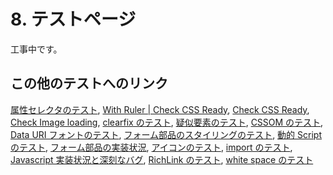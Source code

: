 # 8. テストページ

工事中です。

## この他のテストへのリンク

<a href="../test/attr-selectors.html">属性セレクタのテスト</a>,
<a href="../test/check-css-ready-with-ruler.html">With Ruler | Check CSS Ready</a>,
<a href="../test/check-css-ready.html">Check CSS Ready</a>,
<a href="../test/check-image-loading.html">Check Image loading</a>,
<a href="../test/clearfix.html">clearfix のテスト</a>,
<a href="../test/cssGeneratedContent.html">疑似要素のテスト</a>,
<a href="../test/cssom.html">CSSOM のテスト</a>,
<a href="../test/datauri-webfont.html">Data URI フォントのテスト</a>,
<a href="../test/dynamic-pseudo-classes.html">フォーム部品のスタイリングのテスト</a>,
<a href="../test/dynamic-script.html">動的 Script のテスト</a>,
<a href="../test/form.html">フォーム部品の実装状況</a>,
<a href="../test/icon.html">アイコンのテスト</a>,
<a href="../test/importHack.html">import のテスト</a>,
<a href="../test/javascript-implementation.html">Javascript 実装状況と深刻なバグ</a>,
<a href="../test/richlink.html">RichLink のテスト</a>,
<a href="../test/white-space.html">white space のテスト</a>

